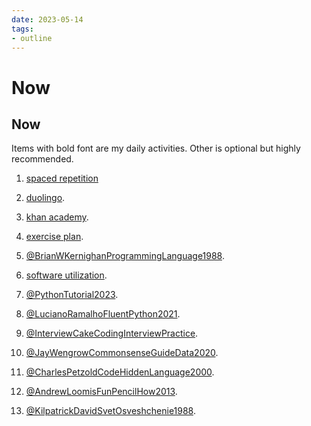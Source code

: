 ```yaml
---
date: 2023-05-14
tags:
- outline
---
```


# Now

## Now

Items with bold font are my daily activities. Other is optional but highly
recommended.

1. [spaced repetition](./spaced%20repetition.md)

2. [duolingo](./duolingo.md).

3. [khan academy](./khan%20academy.md).

4. [exercise plan](./exercise%20plan.md).

5. [@BrianWKernighanProgrammingLanguage1988](./%40BrianWKernighanProgrammingLanguage1988.md).

6. [software utilization](./my%20awesome%20software%20list.md).

7. [@PythonTutorial2023](./%40PythonTutorial2023.md).

8. [@LucianoRamalhoFluentPython2021](./%40LucianoRamalhoFluentPython2021.md).

9. [@InterviewCakeCodingInterviewPractice](./%40InterviewCakeCodingInterviewPractice.md).

10. [@JayWengrowCommonsenseGuideData2020](./%40JayWengrowCommonsenseGuideData2020.md).

11. [@CharlesPetzoldCodeHiddenLanguage2000](./%40CharlesPetzoldCodeHiddenLanguage2000.md).

12. [@AndrewLoomisFunPencilHow2013](./%40AndrewLoomisFunPencilHow2013.md).

13. [@KilpatrickDavidSvetOsveshchenie1988](./%40KilpatrickDavidSvetOsveshchenie1988.md).